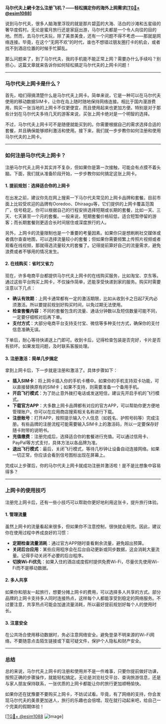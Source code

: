 **马尔代夫上網卡怎么注册飞机？——轻松搞定你的海外上网需求[[TG💪+ @esim1088](https://t.me/s/esim1088)]**

说到马尔代夫，很多人脑海里浮现的就是那片碧蓝的大海、洁白的沙滩和五星级的奢华度假村。无论是蜜月旅行还是家庭出游，马尔代夫都是一个令人向往的目的地。然而，去马尔代夫玩，除了美景美食，还有一个问题不得不考虑——那就是网络连接。毕竟，在这个“无网不欢”的时代，谁也不想错过朋友圈打卡的机会，或者找不到酒店位置的时候手忙脚乱。

那么问题来了，到了马尔代夫，我的手机能不能正常上网？需要办什么手续吗？别担心，这篇文章就来告诉你如何轻松搞定马尔代夫的上网卡问题！

---

### 马尔代夫上网卡是什么？

首先，咱们得搞清楚什么是马尔代夫上网卡。简单来说，它是一种可以在马尔代夫使用的移动数据SIM卡，让你在岛上随时随地保持网络连接。相比于国内漫游费用，购买一张当地的上网卡不仅更便宜，而且使用起来也更加方便。特别是对于那些计划在马尔代夫多待几天的游客来说，买张上网卡绝对是一个明智的选择。

不过，马尔代夫上网卡可不是随便就能买到的。你需要根据自己的需求选择合适的套餐，并且确保能够顺利激活和使用。接下来，我们就一步步教你如何注册和使用马尔代夫的上网卡。

---

### 如何注册马尔代夫上网卡？

注册马尔代夫上网卡其实并不复杂，但如果你是第一次接触，可能会有点摸不着头脑。下面，我们就从准备阶段开始，一步步教你如何搞定这张上网卡。

#### 1. 提前规划：选择适合你的上网卡

在出发之前，建议你先在网上搜索一下马尔代夫常见的上网卡品牌和套餐。目前市面上比较受欢迎的品牌有Ooredoo、Dhiraagu等，它们提供的上网卡覆盖范围广，信号稳定。你可以根据自己的行程安排选择短期或长期的套餐，比如一天、三天、七天甚至一个月的套餐。一般来说，短期套餐价格较低，适合短暂停留的游客；而长期套餐则更适合长时间居住或深度旅行的人。

另外，上网卡的流量限制也是一个重要的考量因素。如果你只是想刷刷社交媒体或者偶尔查查地图，可以选择流量较小的套餐；但如果你需要频繁上传照片视频或者观看在线视频，那就得选流量较大的套餐了。记得提前算好自己的流量需求，避免浪费或者不够用的情况发生。

#### 2. 在线购买：省时又省力

现在，许多电商平台都提供马尔代夫上网卡的在线购买服务，比如淘宝、京东等。通过这些平台购买上网卡，不仅操作简单，还能享受快递到家的服务。购买时需要注意以下几点：

- **确认有效期**：上网卡通常都有一定的激活期限，比如从收到卡之日起7天内必须激活。所以要提前规划好购买时间，以免过期无法使用。
- **检查套餐内容**：不同的套餐包含的流量、通话分钟数以及短信数量可能不同，一定要仔细核对后再下单。
- **支付方式**：大部分电商平台支持支付宝、微信等多种支付方式，确保你的支付信息准确无误。

下单后，耐心等待快递送上门即可。收到卡后，记得检查包装是否完好，卡片是否有损坏。如果发现问题，及时联系客服处理。

#### 3. 注册激活：简单几步搞定

拿到上网卡后，下一步就是注册和激活了。具体步骤如下：

- **插入SIM卡**：将上网卡插入你的手机卡槽中。如果你的手机支持双卡功能，可以直接替换原有的SIM卡；如果不支持，则需要准备一个备用手机。
- **开启飞行模式**：为了防止意外拨打电话或发送短信，建议先开启手机的飞行模式。
- **下载官方APP**：大多数上网卡品牌都有对应的官方APP，可以帮助你更方便地管理账户。你可以在应用商店搜索相关名称进行下载。
- **注册账号**：打开APP，按照提示输入个人信息（如姓名、护照号码等）完成注册。有些品牌的注册流程可能需要输入SIM卡上的激活码，所以一定要保存好随卡附带的说明书。
- **充值缴费**：注册完成后，选择适合你的套餐进行充值。可以通过信用卡、PayPal等方式支付，具体方法以各品牌为准。
- **退出飞行模式**：最后，关闭飞行模式，等待几秒钟让设备自动连接网络。如果一切正常，你应该会看到信号图标出现在屏幕上。

完成以上步骤后，你的马尔代夫上网卡就成功注册并激活啦！是不是比想象中容易得多？

---

### 上网卡的使用技巧

注册完上网卡后，还有一些小技巧可以帮助你更好地利用这张卡，提升旅行体验。

#### 1. 管理流量

虽然上网卡的流量看起来很多，但如果你不注意控制，很快就会用完。因此，建议你在使用过程中养成良好的习惯：

- **定期检查流量消耗**：通过官方APP随时查看剩余流量，避免超出预算。
- **关闭后台应用**：某些应用程序会在后台自动更新或同步数据，这会消耗大量流量。记得手动关闭不必要的后台程序。
- **切换Wi-Fi优先**：如果入住的酒店或度假村提供免费Wi-Fi，尽量优先使用Wi-Fi而不是移动数据。

#### 2. 多人共享

如果你和朋友一起旅行，想要分摊上网卡的费用，可以选择多人共享的方式。部分品牌的上网卡支持多人同时连接热点，这样每个人都能享受到稳定的网络服务。不过要注意，共享热点可能会加速流量消耗，所以最好提前规划好每个人的使用时长。

#### 3. 注意安全

在公共场合使用移动数据时，务必注意网络安全。避免登录不明来源的Wi-Fi网络，不要随意点击陌生链接或下载可疑文件，保护个人隐私和财产安全。

---

### 总结

总的来说，马尔代夫上网卡的注册和使用并不是一件难事，只要你提前做好功课，按照正确的步骤操作，就能轻松搞定。无论是浏览社交平台、查询旅游信息，还是与家人朋友保持联系，一张优质的上网卡都能让你的旅行更加顺畅愉快。

如果你还在犹豫要不要购买上网卡，不妨试试看。毕竟，有了网络的支持，你会发现马尔代夫的美景更加迷人，旅行的乐趣也会倍增。现在就行动起来吧，给自己一个完美的假期体验！

[[TG💪+ @esim1088](https://t.me/s/esim1088) ![Image](https://i.postimg.cc/4NQfJmqS/Snipaste-2025-05-13-00-14-12.png)]